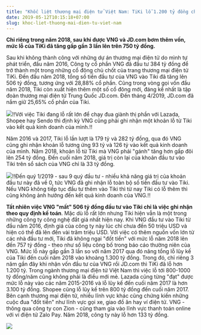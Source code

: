 ```yaml
---
title: "Khốc liệt thương mại điện tử Việt Nam: TiKi lỗ 1.200 tỷ đồng chỉ trong 3 năm, 500 tỷ đồng đầu tư của VNG đã về mo"
date: 2019-05-12T10:15:18+07:00
slug: khoc-liet-thuong-mai-dien-tu-viet-nam
---
```


**Chỉ riêng trong năm 2018, sau khi được VNG và JD.com bơm thêm vốn, mức lỗ của TiKi đã tăng gấp gần 3 lần lên trên 750 tỷ đồng.**

Sau khi không thành công với những dự án thương mại điện tử do mình tự phát triển, đầu năm 2016, Công ty cổ phần VNG đã đầu tư 384 tỷ đồng để trở thành một trong những cổ đông chủ chốt của trang thương mại điện tử TiKi. Đến đầu năm 2018, tổng số tiền đầu tư của VNG vào Tiki đã tăng lên 506 tỷ đồng, tương ứng với 28,88% cổ phần.
Cũng trong vòng gọi vốn đầu năm 2018, Tiki còn xuất hiện thêm một số cổ đông mới, đáng kể nhất là tập đoàn thương mại điện tử Trung Quốc JD.com. Đến tháng 4/2019, JD.com đã nắm giữ 25,65% cổ phần của Tiki.

![](https://4.bp.blogspot.com/-NZRw9kZwT08/XNJP0xBO60I/AAAAAAAAKfY/eZAsFFDknSQyfBMEokE19Zf88OY1sTMLQCEwYBhgL/s1600/26.png)!!Với việc Tiki đang lỗ rất lớn để chạy đua giành thị phần với Lazada, Shopee hay Sendo thì định kỳ VNG cũng phải ghi nhận một khoản lỗ từ Tiki vào kết quả kinh doanh của mình.!!

Năm 2016 và 2017, Tiki lỗ lần lượt là 179 tỷ và 282 tỷ đồng, qua đó VNG cũng ghi nhận khoản lỗ tương ứng 93 tỷ và 126 tỷ vào kết quả kinh doanh của mình. Năm 2018, khoản lỗ từ Tiki mà VNG phải "gánh" tăng hơn gấp đôi lên 254 tỷ đồng. Đến cuối năm 2018, giá trị còn lại của khoản đầu tư vào Tiki trên sổ sách của VNG chỉ là 33 tỷ đồng.

![](https://2.bp.blogspot.com/-RZvBNH-QCkE/XNJP1TZILvI/AAAAAAAAKfU/vKV3aLScnnQ87KONcHbEpGKjWM_bXt2BgCEwYBhgL/s1600/27.png)!!Đến quý 1/2019 - sau 9 quý đầu tư - nhiều khả năng giá trị của khoản đầu tư này đã về 0, tức VNG đã ghi nhận lỗ toàn bộ số tiền đầu tư vào Tiki. Nếu VNG không tiếp tục đầu tư thêm vào Tiki thì từ nay Tiki có lỗ thêm thì cũng không ảnh hưởng đến kết quả kinh doanh của VNG.!!

**Tất nhiên việc VNG "mất" 506 tỷ đồng đầu tư vào Tiki chỉ là việc ghi nhận theo quy định kế toán**. Mặc dù lỗ rất lớn nhưng Tiki hiện vẫn là một trong những công ty công nghệ đắt giá nhất hiện nay. Khi VNG đầu tư vào Tiki từ đầu năm 2016, định giá của công ty này lúc chỉ chưa đến 50 triệu USD và hiện có thể đã lên đến vài trăm triệu USD.
Với việc có thêm nguồn vốn lớn từ các nhà đầu tư mới, Tiki đã không ngại "đốt tiền" với mức lỗ năm 2018 lên đến 757 tỷ đồng - theo như số liệu công bố trong báo cáo thường niên của VNG.
Mức lỗ này gấp gần 3 lần so với năm 2017 qua đó nâng tổng lỗ lũy kế của Tiki đến cuối năm 2018 vào khoảng 1.300 tỷ đồng. Trong đó, chỉ riêng 3 năm gần đây khi nhận vốn đầu tư của VNG rồi JD.com thì TiKi đã lỗ hơn 1.200 tỷ.
Trong ngành thương mại điện tử Việt Nam thì việc lỗ tới 800-1000 tỷ đồng/năm cũng không phải là điều mới mẻ. Lazada cũng từng "đạt" được mức lỗ này vào các năm 2015-2016 và lỗ lũy kế đến cuối năm 2017 là hơn 3.100 tỷ đồng. Shopee cũng lỗ lũy kế trên 800 tỷ đồng đến cuối năm 2017.
Bên cạnh thương mại điện tử, nhiều lĩnh vực khác cũng chứng kiến những cuộc đua "đốt tiền" như lĩnh vực gọi xe, giao đồ ăn hay ví điện tử.
VNG - thông qua công ty con Zion - cũng tham gia vào lĩnh vực thanh toán online với ví điện tử Zalo Pay. Năm 2018, công ty này lỗ hơn 133 tỷ đồng.

![](https://3.bp.blogspot.com/-N_6jNtG8y-k/XNJP1gz3fmI/AAAAAAAAKfE/m9wg0vPzsVU7UZHZ8u6CeyXPy9U4GwvQgCEwYBhgL/s1600/28.png)